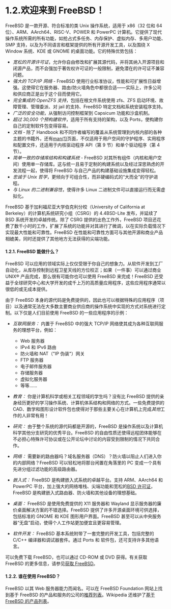 # 1.2.欢迎来到 FreeBSD！


FreeBSD 是一款开源、符合标准的类 Unix 操作系统，适用于 x86（32 位和 64 位）、ARM、AArch64、RISC-V、POWER 和 PowerPC 计算机。它提供了现代操作系统所需的所有功能，如抢占式多任务、内存保护、虚拟内存、多用户功能、SMP 支持，以及为不同语言和框架提供的所有开源开发工具，以及围绕 X Window 系统、KDE 或 GNOME 的桌面功能。它的特殊优势包括：

- *宽松的开源许可证*，允许你自由修改和扩展其源代码，并将其纳入开源项目和闭源产品，而不会强加于著佐权许可证的一般限制，避免潜在的许可证不兼容问题。
- *强大的 TCP/IP 网络* - FreeBSD 使用行业标准协议，性能和可扩展性日益增强。这使得它在服务器、路由/防火墙角色中都很合适——实际上，许多公司和供应商正是出于这个目而使用它。
- *完全集成的 OpenZFS 支持*，包括在根文件系统使用 zfs、ZFS 启动环境、故障管理、管理委派、对 jail 的支持、FreeBSD 特定文档和系统安装程序支持。
- *广泛的安全功能*，从强制访问控制框架到 Capsicum 功能和沙盒机制。
- *超过 30,000 个预构建软件*，适用于所有支持的架构，以及 Ports，使构建你自己的定制软件包变得容易。
- *文档* - 除了 Handbook 和不同作者编写的覆盖从系统管理到内核内部的各种主题的书籍外，还有[man(1)](https://man.freebsd.org/cgi/man.cgi?query=man&sektion=1&format=html)页面，不仅适用于用户空间的守护程序、实用程序和配置文件，还适用于内核驱动程序 API（第 9 节）和单个驱动程序（第 4 节）。
- *简单一致的存储库结构和构建系统* - FreeBSD 对其所有组件（内核和用户空间）使用单一存储库。这与统一且易于定制的构建系统以及经过深思熟虑的开发流程一起，使得将 FreeBSD 与自己产品的构建基础设施集成变得轻松。
- *忠诚于 Unix 哲学*，更倾向于可组合性，而非硬编码式的“大而全”的守护进程。
- *与 Linux 的二进制兼容性*，使得许多 Linux 二进制文件可以直接运行而无需虚拟化。

FreeBSD 基于加利福尼亚大学伯克利分校（University of California at Berkeley）的计算机系统研究小组（CSRG）的 4.4BSD-Lite 发布，并延续了 BSD 系统开发的卓越传统。除了 CSRG 提供的出色工作外，FreeBSD 项目还花费了数千小时的工作，扩展了系统的功能并对其进行了微调，以在实际负载情况下实现最大性能和可靠性。FreeBSD 在性能和可靠性方面可与其他开源和商业产品相媲美，同时还提供了其他地方无法获得的尖端功能。

#### 1.2.1. FreeBSD 能做什么？

FreeBSD 可以应用的领域实际上仅仅受限于你自己的想象力。从软件开发到工厂自动化，从库存控制到远程卫星天线的方位校正；如果（一件事）可以通过商业 UNIX® 产品完成，那么很有可能你也可以使用 FreeBSD 来完成！FreeBSD 还受益于全球研究中心和大学开发的成千上万的高质量应用程序，这些应用程序通常以很低的或无成本提供。

由于 FreeBSD 本身的源代码是免费提供的，因此也可以根据特殊的应用程序（项目）以及通常无法在大多数主要商业供应商的操作系统中实现的方式对系统进行定制。以下仅是人们目前使用 FreeBSD 的一些应用程序的示例：

- *互联网服务：* 内置于 FreeBSD 中的强大 TCP/IP 网络使其成为各种互联网服务的理想平台，例如：
  - Web 服务器
  - IPv4 和 IPv6 路由
  - 防火墙和 NAT（"IP 伪装"）网关
  - FTP 服务器
  - 电子邮件服务器
  - 存储服务器
  - 虚拟化服务器
  - 等等……

- *教育：* 你是计算机科学或相关工程领域的学生吗？没有比 FreeBSD 提供的亲身经历更好的学习操作系统、计算机体系结构和网络的方式。一些免费提供的 CAD、数学和图形设计软件包也使得对于那些主要关心在计算机上完成*其他*工作的人非常有用！

- *研究：* 由于整个系统的源代码都是开源的，FreeBSD 是操作系统以及计算机科学其他分支研究的优秀平台。FreeBSD 的自由性质还使得远程团体能够在不必担心特殊许可协议或在公开论坛中讨论的内容受到限制的情况下共同合作。

- *网络：* 需要新的路由器吗？域名服务器（DNS）？防火墙以阻止人们进入你的内部网络？FreeBSD 可以轻松地将那台闲置在角落里的 PC 变成一个具有先进分组过滤功能的高级路由器。

- *嵌入式：* FreeBSD 是构建嵌入式系统的卓越平台。支持 ARM、AArch64 和 PowerPC 平台，加上强大的网络堆栈、尖端功能和宽松的[BSD 许可证](https://docs.freebsd.org/en/books/faq/#bsd-license-restrictions)，FreeBSD 是构建嵌入式路由器、防火墙和其他设备的理想基础。

- *桌面：* FreeBSD 是使用免费提供的 X11 服务器和 Wayland 显示服务器的廉价桌面解决方案的不错选择。FreeBSD 提供了许多开源桌面环境可供选择，包括标准的 GNOME 和 KDE 图形用户界面。FreeBSD 甚至可以从中央服务器“无盘”启动，使得个人工作站更加便宜且更容易管理。

- *软件开发：* FreeBSD 基本系统附带了一套完整的开发工具，包括完整的 C/C++ 编译器和调试器套件。通过 Ports 和 软件包，还可支持许多其他语言。

可以免费下载 FreeBSD，也可以通过 CD-ROM 或 DVD 获得。有关获取 FreeBSD 的更多信息，请参见[获取 FreeBSD](https://docs.freebsd.org/en/books/handbook/book/#mirrors)。

#### 1.2.2. 谁在使用 FreeBSD？

FreeBSD 以其 Web 服务器能力而闻名。可以在 FreeBSD Foundation 网站上找到基于 FreeBSD 的产品和服务的公司的[推荐列表](https://freebsdfoundation.org/about-us/testimonials/)。Wikipedia 还维护了[基于 FreeBSD 的产品列表](https://en.wikipedia.org/wiki/List_of_products_based_on_FreeBSD)。
